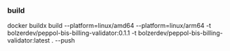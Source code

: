 ### build

docker buildx build --platform=linux/amd64 --platform=linux/arm64 -t bolzerdev/peppol-bis-billing-validator:0.1.1 -t bolzerdev/peppol-bis-billing-validator:latest  . --push


